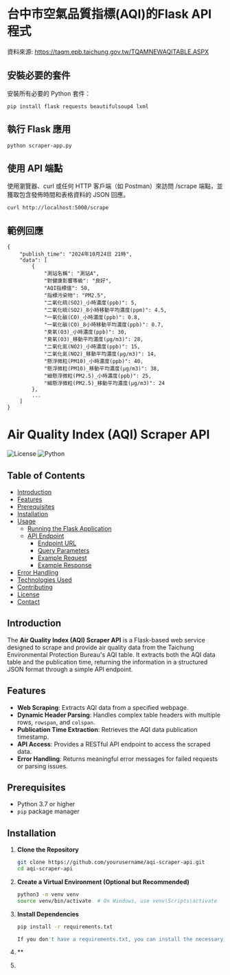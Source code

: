 # 台中市空氣品質指標(AQI)的Flask API程式
資料來源: https://taqm.epb.taichung.gov.tw/TQAMNEWAQITABLE.ASPX

## 安裝必要的套件
安裝所有必要的 Python 套件：
```
pip install flask requests beautifulsoup4 lxml
```
## 執行 Flask 應用
```
python scraper-app.py
```
## 使用 API 端點
使用瀏覽器、curl 或任何 HTTP 客戶端（如 Postman）來訪問 /scrape 端點，並獲取包含發佈時間和表格資料的 JSON 回應。
```
curl http://localhost:5000/scrape
```
## 範例回應
```
{
    "publish_time": "2024年10月24日 21時",
    "data": [
        {
            "測站名稱": "測站A",
            "對健康影響等級": "良好",
            "AQI指標值": 50,
            "指標污染物": "PM2.5",
            "二氧化硫(SO2)_小時濃度(ppb)": 5,
            "二氧化硫(SO2)_8小時移動平均濃度(ppm)": 4.5,
            "一氧化碳(CO)_小時濃度(ppb)": 0.8,
            "一氧化碳(CO)_8小時移動平均濃度(ppb)": 0.7,
            "臭氧(O3)_小時濃度(ppb)": 30,
            "臭氧(O3)_移動平均濃度(μg/m3)": 28,
            "二氧化氮(NO2)_小時濃度(ppb)": 15,
            "二氧化氮(NO2)_移動平均濃度(μg/m3)": 14,
            "懸浮微粒(PM10)_小時濃度(ppb)": 40,
            "懸浮微粒(PM10)_移動平均濃度(μg/m3)": 38,
            "細懸浮微粒(PM2.5)_小時濃度(ppb)": 25,
            "細懸浮微粒(PM2.5)_移動平均濃度(μg/m3)": 24
        },
        ...
    ]
}
```


# Air Quality Index (AQI) Scraper API

![License](https://img.shields.io/badge/license-MIT-blue.svg)
![Python](https://img.shields.io/badge/python-3.7%2B-blue.svg)

## Table of Contents

- [Introduction](#introduction)
- [Features](#features)
- [Prerequisites](#prerequisites)
- [Installation](#installation)
- [Usage](#usage)
  - [Running the Flask Application](#running-the-flask-application)
  - [API Endpoint](#api-endpoint)
    - [Endpoint URL](#endpoint-url)
    - [Query Parameters](#query-parameters)
    - [Example Request](#example-request)
    - [Example Response](#example-response)
- [Error Handling](#error-handling)
- [Technologies Used](#technologies-used)
- [Contributing](#contributing)
- [License](#license)
- [Contact](#contact)

## Introduction

The **Air Quality Index (AQI) Scraper API** is a Flask-based web service designed to scrape and provide air quality data from the Taichung Environmental Protection Bureau's AQI table. It extracts both the AQI data table and the publication time, returning the information in a structured JSON format through a simple API endpoint.

## Features

- **Web Scraping**: Extracts AQI data from a specified webpage.
- **Dynamic Header Parsing**: Handles complex table headers with multiple rows, `rowspan`, and `colspan`.
- **Publication Time Extraction**: Retrieves the AQI data publication timestamp.
- **API Access**: Provides a RESTful API endpoint to access the scraped data.
- **Error Handling**: Returns meaningful error messages for failed requests or parsing issues.

## Prerequisites

- Python 3.7 or higher
- `pip` package manager

## Installation

1. **Clone the Repository**

   ```bash
   git clone https://github.com/yourusername/aqi-scraper-api.git
   cd aqi-scraper-api
2. **Create a Virtual Environment (Optional but Recommended)**
   ```bash
   python3 -m venv venv
   source venv/bin/activate  # On Windows, use venv\Scripts\activate
3. **Install Dependencies**
   ```bash
   pip install -r requirements.txt 

   If you don't have a requirements.txt, you can install the necessary packages directly:
4. **
 
   
5. 
